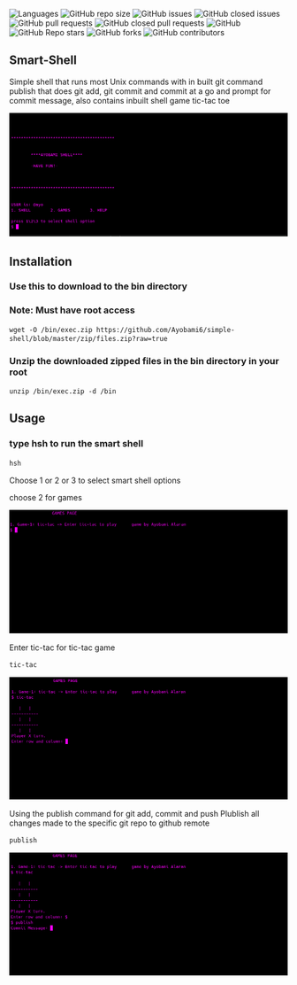 ![Languages](https://img.shields.io/github/languages/top/Ayobami6/simple-shell)
![GitHub repo size](https://img.shields.io/github/repo-size/Ayobami6/simple-shell)
![GitHub issues](https://img.shields.io/github/issues/Ayobami6/simple-shell)
![GitHub closed issues](https://img.shields.io/github/issues-closed/Ayobami6/simple-shell)
![GitHub pull requests](https://img.shields.io/github/issues-pr/Ayobami6/simple-shell)
![GitHub closed pull requests](https://img.shields.io/github/issues-pr-closed-raw/Ayobami6/simple-shell)
![GitHub](https://img.shields.io/github/license/Ayobami6/simple-shell)
![GitHub Repo stars](https://img.shields.io/github/stars/Ayobami6/simple-shell?style=social)
![GitHub forks](https://img.shields.io/github/forks/Ayobami6/simple-shell?style=social)
![GitHub contributors](https://img.shields.io/github/contributors/Ayobami6/simple-shell)

## Smart-Shell

Simple shell that runs most Unix commands with in built git command publish that does git add, git commit and commit at a
go and prompt for commit message, also contains inbuilt shell game tic-tac toe

![home](/imgs/f1.png)

## Installation

### Use this to download to the bin directory

### Note: Must have root access

```commandline
wget -O /bin/exec.zip https://github.com/Ayobami6/simple-shell/blob/master/zip/files.zip?raw=true
```

### Unzip the downloaded zipped files in the bin directory in your root

```commandline
unzip /bin/exec.zip -d /bin
```

## Usage

### type hsh to run the smart shell

```bash
hsh
```

Choose 1 or 2 or 3 to select smart shell options

choose 2 for games

![games](/imgs/f2.png)

Enter tic-tac for tic-tac game
```bash
tic-tac  
```
![tic-tac](/imgs/f3.png)

Using the publish command for git add, commit and push
Plublish all changes made to the specific git repo to github remote
```bash
publish
```
![publis](/imgs/f4.png)

